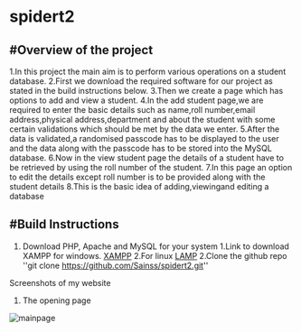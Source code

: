 # spidert2

#Overview of the project
--------------------------------------------------
1.In this project the main aim is to perform various operations on a student database.
2.First we download the required software for our project as stated in the build instructions below.
3.Then we create a page which has options to add and view a student.
4.In the add student page,we are required to enter the basic details such as name,roll number,email address,physical address,department and about the student with some certain validations which should be met by the data we enter.
5.After the data is validated,a randomised passcode has to be displayed to the user and the data along with the passcode has to be stored into the MySQL database.
6.Now in the view student page the details of a student have to be retrieved by using the roll number of the student.
7.In this page an option to edit the details except roll number is to be provided along with the student details 
8.This is the basic idea of adding,viewingand editing a database

#Build Instructions
---------------------------------------------------
1. Download PHP, Apache and MySQL for your system
      1.Link to download XAMPP for windows. [XAMPP](https://sourceforge.net/projects/xampp/?source=directory)
      2.For linux [LAMP](https://bitnami.com/stack/lamp/installer)
2.Clone the github repo ''git clone https://github.com/Sainss/spidert2.git''

Screenshots of my website

1. The opening page

![mainpage](https://cloud.githubusercontent.com/assets/19251508/16035750/58e06e4e-3236-11e6-85d1-00a65c5687f3.PNG)
